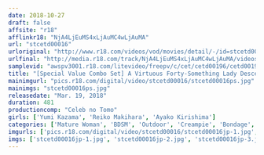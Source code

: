 ```yaml
---
date: 2018-10-27
draft: false
affsite: "r18"
afflinkr18: "NjA4LjEuMS4xLjAuMC4wLjAuMA"
url: "stcetd00016"
urloriginal: "http://www.r18.com/videos/vod/movies/detail/-/id=stcetd00016"
urlfinal: "http://media.r18.com/track/NjA4LjEuMS4xLjAuMC4wLjAuMA/videos/vod/movies/detail/-/id=stcetd00016"
samplevid: "awspv3001.r18.com/litevideo/freepv/c/cet/cetd00196/cetd00196_dmb_w.mp4"
title: "[Special Value Combo Set] A Virtuous Forty-Something Lady Descends Into Breaking In Training Yumi Kazama Reiko Makihara Ayako Kirishima"
mainimgurl: "pics.r18.com/digital/video/stcetd00016/stcetd00016ps.jpg"
mainimgs: "stcetd00016ps.jpg"
releasedate: "Mar. 19, 2018"
duration: 481
productioncomp: "Celeb no Tomo"
girls: ['Yumi Kazama', 'Reiko Makihara', 'Ayako Kirishima']
categories: ['Mature Woman', 'BDSM', 'Outdoor', 'Creampie', 'Bondage', 'Set Items']
imgurls: ['pics.r18.com/digital/video/stcetd00016/stcetd00016jp-1.jpg', 'pics.r18.com/digital/video/stcetd00016/stcetd00016jp-2.jpg', 'pics.r18.com/digital/video/stcetd00016/stcetd00016jp-3.jpg', 'pics.r18.com/digital/video/stcetd00016/stcetd00016jp-4.jpg', 'pics.r18.com/digital/video/stcetd00016/stcetd00016jp-5.jpg', 'pics.r18.com/digital/video/stcetd00016/stcetd00016jp-6.jpg', 'pics.r18.com/digital/video/stcetd00016/stcetd00016jp-7.jpg', 'pics.r18.com/digital/video/stcetd00016/stcetd00016jp-8.jpg', 'pics.r18.com/digital/video/stcetd00016/stcetd00016jp-9.jpg', 'pics.r18.com/digital/video/stcetd00016/stcetd00016jp-10.jpg', 'pics.r18.com/digital/video/stcetd00016/stcetd00016jp-11.jpg', 'pics.r18.com/digital/video/stcetd00016/stcetd00016jp-12.jpg', 'pics.r18.com/digital/video/stcetd00016/stcetd00016jp-13.jpg', 'pics.r18.com/digital/video/stcetd00016/stcetd00016jp-14.jpg', 'pics.r18.com/digital/video/stcetd00016/stcetd00016jp-15.jpg', 'pics.r18.com/digital/video/stcetd00016/stcetd00016jp-16.jpg', 'pics.r18.com/digital/video/stcetd00016/stcetd00016jp-17.jpg', 'pics.r18.com/digital/video/stcetd00016/stcetd00016jp-18.jpg', 'pics.r18.com/digital/video/stcetd00016/stcetd00016jp-19.jpg', 'pics.r18.com/digital/video/stcetd00016/stcetd00016jp-20.jpg']
imgs: ['stcetd00016jp-1.jpg', 'stcetd00016jp-2.jpg', 'stcetd00016jp-3.jpg', 'stcetd00016jp-4.jpg', 'stcetd00016jp-5.jpg', 'stcetd00016jp-6.jpg', 'stcetd00016jp-7.jpg', 'stcetd00016jp-8.jpg', 'stcetd00016jp-9.jpg', 'stcetd00016jp-10.jpg', 'stcetd00016jp-11.jpg', 'stcetd00016jp-12.jpg', 'stcetd00016jp-13.jpg', 'stcetd00016jp-14.jpg', 'stcetd00016jp-15.jpg', 'stcetd00016jp-16.jpg', 'stcetd00016jp-17.jpg', 'stcetd00016jp-18.jpg', 'stcetd00016jp-19.jpg', 'stcetd00016jp-20.jpg']
---
```

